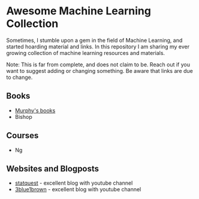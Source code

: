 # Awesome Machine Learning Collection

Sometimes, I stumble upon a gem in the field of Machine Learning, and started hoarding material and links. 
In this repository I am sharing my ever growing collection of machine learning resources and materials. 

Note: 
This is far from complete, and does not claim to be. Reach out if you want to suggest adding or changing something. Be aware that links are due to change.


## Books

- [Murphy's books](https://probml.github.io/pml-book/)
- Bishop

## Courses
- Ng

## Websites and Blogposts
- [statquest](https://statquest.org/) - excellent blog with youtube channel
- [3blue1brown](https://www.3blue1brown.com) - excellent blog with youtube channel

